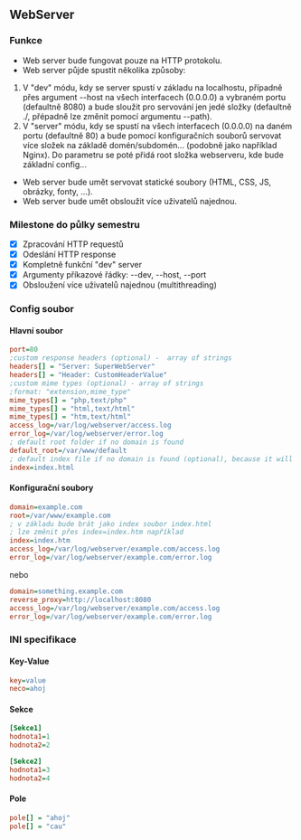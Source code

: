 ## WebServer

### Funkce
- Web server bude fungovat pouze na HTTP protokolu.
- Web server půjde spustit několika způsoby:
 1. V "dev" módu, kdy se server spustí v základu na localhostu, případně přes argument --host na všech interfacech (0.0.0.0) a vybraném portu (defaultně 8080) a bude sloužit pro servování jen jedé složky (defaultně ./, přépadně lze změnit pomocí argumentu --path).
 2. V "server" módu, kdy se spustí na všech interfacech (0.0.0.0) na daném portu (defaultně 80) a bude pomocí konfiguračních souborů servovat více složek na základě domén/subdomén... (podobně jako například Nginx). Do parametru se poté přidá root složka webserveru, kde bude základní config...
- Web server bude umět servovat statické soubory (HTML, CSS, JS, obrázky, fonty, ...).
- Web server bude umět obsloužit více uživatelů najednou.

### Milestone do půlky semestru
- [x] Zpracování HTTP requestů
- [x] Odeslání HTTP response
- [x] Kompletně funkční "dev" server 
- [x] Argumenty příkazové řádky: --dev, --host, --port
- [x] Obsloužení více uživatelů najednou (multithreading)

### Config soubor
#### Hlavní soubor
```INI
port=80
;custom response headers (optional) -  array of strings
headers[] = "Server: SuperWebServer"
headers[] = "Header: CustomHeaderValue"
;custom mime types (optional) - array of strings
;format: "extension,mime_type"
mime_types[] = "php,text/php"
mime_types[] = "html,text/html"
mime_types[] = "htm,text/html"
access_log=/var/log/webserver/access.log
error_log=/var/log/webserver/error.log
; default root folder if no domain is found
default_root=/var/www/default
; default index file if no domain is found (optional), because it will use index.html by default
index=index.html
```

#### Konfigurační soubory
```INI
domain=example.com
root=/var/www/example.com
; v základu bude brát jako index soubor index.html
; lze změnit přes index=index.htm například
index=index.htm
access_log=/var/log/webserver/example.com/access.log
error_log=/var/log/webserver/example.com/error.log
```

nebo

```INI
domain=something.example.com
reverse_proxy=http://localhost:8080
access_log=/var/log/webserver/example.com/access.log
error_log=/var/log/webserver/example.com/error.log
```


### INI specifikace
#### Key-Value
```INI
key=value
neco=ahoj
```
#### Sekce
```INI
[Sekce1]
hodnota1=1
hodnota2=2

[Sekce2]
hodnota1=3
hodnota2=4
```

#### Pole
```INI
pole[] = "ahoj"
pole[] = "cau"
```
